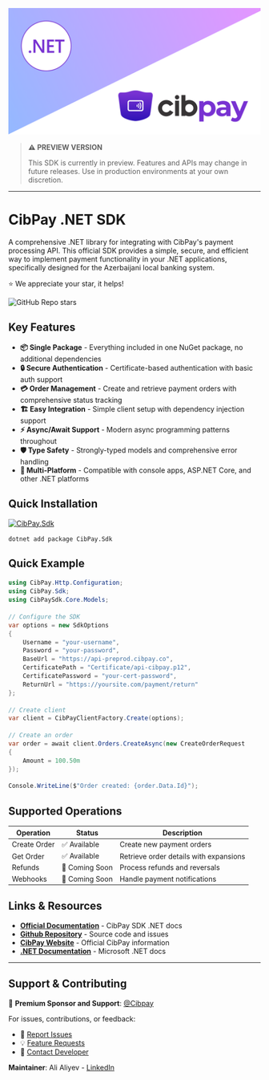 ![Cibpay .NET SDK Github readme banner](docs/assets/CibPayBanner.png)

> **⚠️ PREVIEW VERSION** 
> 
> This SDK is currently in preview. Features and APIs may change in future releases. 
> Use in production environments at your own discretion.

---

# CibPay .NET SDK

A comprehensive .NET library for integrating with CibPay's payment processing API. This official SDK provides a simple, secure, and efficient way to implement payment functionality in your .NET applications, specifically designed for the Azerbaijani local banking system.

⭐ We appreciate your star, it helps! 

![GitHub Repo stars](https://img.shields.io/github/stars/alistein/cibpay-sdk-dotnet)

## Key Features

- **📦 Single Package** - Everything included in one NuGet package, no additional dependencies
- **🔒 Secure Authentication** - Certificate-based authentication with basic auth support
- **💳 Order Management** - Create and retrieve payment orders with comprehensive status tracking
- **🏗️ Easy Integration** - Simple client setup with dependency injection support
- **⚡ Async/Await Support** - Modern async programming patterns throughout
- **🛡️ Type Safety** - Strongly-typed models and comprehensive error handling
- **📱 Multi-Platform** - Compatible with console apps, ASP.NET Core, and other .NET platforms

## Quick Installation

[![CibPay.Sdk](https://img.shields.io/nuget/v/CibPay.Sdk?style=for-the-badge)](https://www.nuget.org/packages/CibPay.Sdk/)

```shell
dotnet add package CibPay.Sdk
```

## Quick Example

```csharp
using CibPay.Http.Configuration;
using CibPay.Sdk;
using CibPaySdk.Core.Models;

// Configure the SDK
var options = new SdkOptions
{
    Username = "your-username",
    Password = "your-password", 
    BaseUrl = "https://api-preprod.cibpay.co",
    CertificatePath = "Certificate/api-cibpay.p12",
    CertificatePassword = "your-cert-password",
    ReturnUrl = "https://yoursite.com/payment/return"
};

// Create client
var client = CibPayClientFactory.Create(options);

// Create an order
var order = await client.Orders.CreateAsync(new CreateOrderRequest 
{ 
    Amount = 100.50m 
});

Console.WriteLine($"Order created: {order.Data.Id}");
```

## Supported Operations

| Operation | Status | Description |
|-----------|--------|-------------|
| Create Order | ✅ Available | Create new payment orders |
| Get Order | ✅ Available | Retrieve order details with expansions |
| Refunds | 🔄 Coming Soon | Process refunds and reversals |
| Webhooks | 🔄 Coming Soon | Handle payment notifications |


## Links & Resources
- **[Official Documentation](https://alistein.github.io/cibpay-sdk-dotnet/)** - CibPay SDK .NET docs
- **[Github Repository](https://github.com/alistein/cibpay-sdk-dotnet)** - Source code and issues
- **[CibPay Website](https://cibpay.az/en/home/)** - Official CibPay information
- **[.NET Documentation](https://docs.microsoft.com/en-us/dotnet/)** - Microsoft .NET docs


---

## Support & Contributing

💖 **Premium Sponsor and Support**: [@Cibpay](https://cibpay.az/en/home/)

For issues, contributions, or feedback:
- 🐛 [Report Issues](https://github.com/alistein/cibpay-sdk-dotnet/issues)
- 💡 [Feature Requests](https://github.com/alistein/cibpay-sdk-dotnet/discussions)
- 📧 [Contact Developer](https://www.linkedin.com/in/ali-aliyev-57393a168/)

**Maintainer**: Ali Aliyev - [LinkedIn](https://www.linkedin.com/in/ali-aliyev-57393a168/)  

